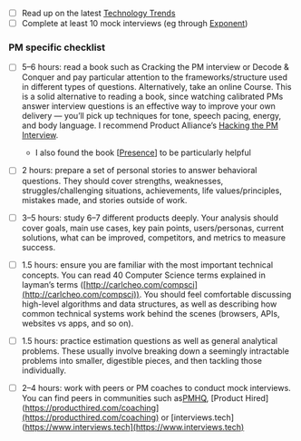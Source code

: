 - [ ] Read up on the latest [Technology Trends]
- [ ] Complete at least 10 mock interviews (eg through [Exponent](https://tryexponent.com))

### PM specific checklist

- [ ] 5–6 hours: read a book such as Cracking the PM interview or Decode & Conquer and pay particular attention to the frameworks/structure used in different types of questions. Alternatively, take an online Course. This is a solid alternative to reading a book, since watching calibrated PMs answer interview questions is an effective way to improve your own delivery — you’ll pick up techniques for tone, speech pacing, energy, and body language. I recommend Product Alliance’s [Hacking the PM Interview](https://www.productalliance.com/courses/hacking-the-pm-interview).
	- I also found the book [[Presence]] to be particularly helpful
- [ ] 2 hours: prepare a set of personal stories to answer behavioral questions. They should cover strengths, weaknesses, struggles/challenging situations, achievements, life values/principles, mistakes made, and stories outside of work.
- [ ] 3–5 hours: study 6–7 different products deeply. Your analysis should cover goals, main use cases, key pain points, users/personas, current solutions, what can be improved, competitors, and metrics to measure success.
- [ ] 1.5 hours: ensure you are familiar with the most important technical concepts. You can read 40 Computer Science terms explained in layman’s terms ([http://carlcheo.com/compsci](http://carlcheo.com/compsci)). You should feel comfortable discussing high-level algorithms and data structures, as well as describing how common technical systems work behind the scenes (browsers, APIs, websites vs apps, and so on).
- [ ] 1.5 hours: practice estimation questions as well as general analytical problems. These usually involve breaking down a seemingly intractable problems into smaller, digestible pieces, and then tackling those individually.
- [ ] 2–4 hours: work with peers or PM coaches to conduct mock interviews. You can find peers in communities such as[PMHQ](https://www.productmanagerhq.com), [Product Hired](https://producthired.com/coaching](https://producthired.com/coaching) or [interviews.tech](https://www.interviews.tech](https://www.interviews.tech) 


[//begin]: # "Autogenerated link references for markdown compatibility"
[Technology Trends]: <../Tech/Technology Trends.md> "Technology Trends"
[Presence]: ../Books/Presence.md "Presence"
[//end]: # "Autogenerated link references"
